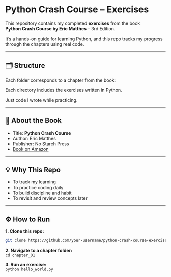 # Python Crash Course – Exercises

This repository contains my completed **exercises** from the book  
**Python Crash Course by Eric Matthes** – 3rd Edition.

It’s a hands-on guide for learning Python, and this repo tracks my progress  
through the chapters using real code.

---

## 🗂 Structure

Each folder corresponds to a chapter from the book:

Each directory includes the exercises written in Python.

Just code I wrote while practicing.

---

## 📖 About the Book

- Title: **Python Crash Course**
- Author: Eric Matthes
- Publisher: No Starch Press
- [Book on Amazon](https://www.amazon.com/dp/1593279280)

---

## 💡 Why This Repo

- To track my learning
- To practice coding daily
- To build discipline and habit
- To revisit and review concepts later

---

## ⚙️ How to Run

**1. Clone this repo:**

   ```bash
   git clone https://github.com/your-username/python-crash-course-exercises.git
```
**2. Navigate to a chapter folder:**  
`
cd chapter_01
`  

**3. Run an exercise:**  
`
python hello_world.py
`

